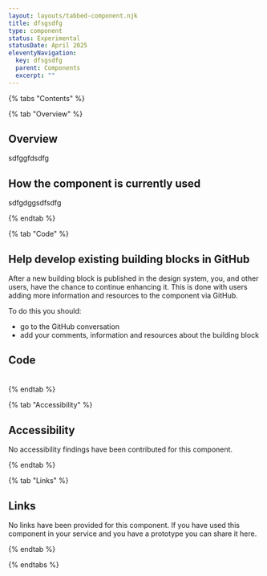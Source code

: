 ```yaml
---
layout: layouts/tabbed-component.njk
title: dfsgsdfg
type: component
status: Experimental
statusDate: April 2025
eleventyNavigation:
  key: dfsgsdfg
  parent: Components
  excerpt: ""
---
```


{% tabs "Contents" %}

{% tab "Overview" %}

## Overview

sdfggfdsdfg

## How the component is currently used

sdfgdggsdfsdfg

{% endtab %}

{% tab "Code" %}

## Help develop existing building blocks in GitHub

After a new building block is published in the design system, you, and other users, have the chance to continue enhancing it. This is done with users adding more information and resources to the component via GitHub.

To do this you should:

- go to the GitHub conversation
- add your comments, information and resources about the building block

## Code



### 



<div class="app-example app-example-borders">

```html

```

</div>


{% endtab %}

{% tab "Accessibility" %}

## Accessibility

No accessibility findings have been contributed for this component.


{% endtab %}

{% tab "Links" %}

## Links

No links have been provided for this component. If you have used this component in your service and you have a prototype you can share it here.


{% endtab %}

{% endtabs %}

